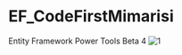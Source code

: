 # EF_CodeFirstMimarisi
 
Entity Framework Power Tools Beta 4
![1](https://user-images.githubusercontent.com/94843366/160955245-4d15b330-a8fa-4782-bfdc-6a566b0fabbd.png)
